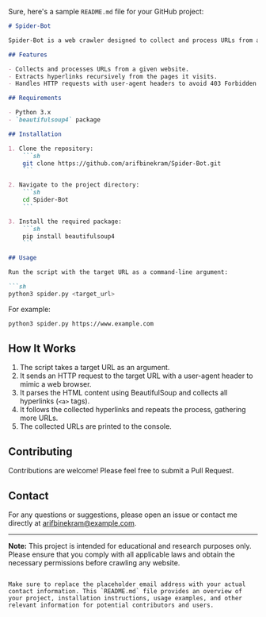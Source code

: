 Sure, here's a sample `README.md` file for your GitHub project:

```markdown
# Spider-Bot

Spider-Bot is a web crawler designed to collect and process URLs from a given website. It scans the provided URL, collects all hyperlinks on the page, follows these links, and extracts further URLs. This project can be useful for web scraping, data collection, and analysis purposes.

## Features

- Collects and processes URLs from a given website.
- Extracts hyperlinks recursively from the pages it visits.
- Handles HTTP requests with user-agent headers to avoid 403 Forbidden errors.

## Requirements

- Python 3.x
- `beautifulsoup4` package

## Installation

1. Clone the repository:
    ```sh
    git clone https://github.com/arifbinekram/Spider-Bot.git
    ```

2. Navigate to the project directory:
    ```sh
    cd Spider-Bot
    ```

3. Install the required package:
    ```sh
    pip install beautifulsoup4
    ```

## Usage

Run the script with the target URL as a command-line argument:

```sh
python3 spider.py <target_url>
```

For example:

```sh
python3 spider.py https://www.example.com
```

## How It Works

1. The script takes a target URL as an argument.
2. It sends an HTTP request to the target URL with a user-agent header to mimic a web browser.
3. It parses the HTML content using BeautifulSoup and collects all hyperlinks (`<a>` tags).
4. It follows the collected hyperlinks and repeats the process, gathering more URLs.
5. The collected URLs are printed to the console.

## Contributing

Contributions are welcome! Please feel free to submit a Pull Request.

## Contact

For any questions or suggestions, please open an issue or contact me directly at [arifbinekram@example.com](mailto:arifbinekram@example.com).

---

**Note:** This project is intended for educational and research purposes only. Please ensure that you comply with all applicable laws and obtain the necessary permissions before crawling any website.
```

Make sure to replace the placeholder email address with your actual contact information. This `README.md` file provides an overview of your project, installation instructions, usage examples, and other relevant information for potential contributors and users.
